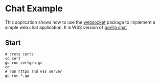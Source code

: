 # Chat Example

This application shows how to use the
[websocket](https://github.com/gorilla/websocket) package to implement a simple
web chat application. It is WSS version of [gorilla chat](https://github.com/gorilla/websocket/tree/master/examples/chat)

## Start

```
# crete certs
cd cert
go run certgen.go
cd ..
# run https and wss server
go run *.go
```